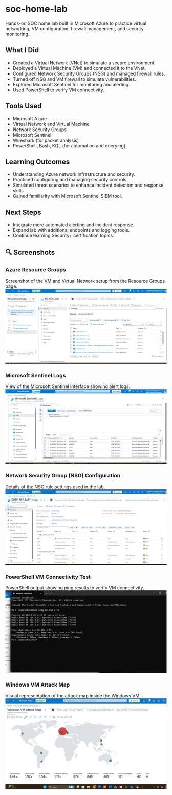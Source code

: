 # soc-home-lab
Hands-on SOC home lab built in Microsoft Azure to practice virtual networking, VM configuration, firewall management, and security monitoring.

## What I Did

- Created a Virtual Network (VNet) to simulate a secure environment.
- Deployed a Virtual Machine (VM) and connected it to the VNet.
- Configured Network Security Groups (NSG) and managed firewall rules.
- Turned off NSG and VM firewall to simulate vulnerabilities.
- Explored Microsoft Sentinel for monitoring and alerting.
- Used PowerShell to verify VM connectivity.


## Tools Used

- Microsoft Azure
- Virtual Network and Virtual Machine
- Network Security Groups
- Microsoft Sentinel
- Wireshark (for packet analysis)
- PowerShell, Bash, KQL (for automation and querying)

## Learning Outcomes

- Understanding Azure network infrastructure and security.
- Practiced configuring and managing security controls.
- Simulated threat scenarios to enhance incident detection and response skills.
- Gained familiarity with Microsoft Sentinel SIEM tool.

## Next Steps

- Integrate more automated alerting and incident response.
- Expand lab with additional endpoints and logging tools.
- Continue learning Security+ certification topics.

## 🔍 Screenshots

### Azure Resource Groups  
Screenshot of the VM and Virtual Network setup from the Resource Groups page.  
![Azure Resource Groups](https://raw.githubusercontent.com/ZaziZulu/soc-home-lab/main/azure_resource_groups.png)

### Microsoft Sentinel Logs  
View of the Microsoft Sentinel interface showing alert logs.  
![Microsoft Sentinel Logs](https://raw.githubusercontent.com/ZaziZulu/soc-home-lab/main/microsoft_sentinel_logs.png)

### Network Security Group (NSG) Configuration  
Details of the NSG rule settings used in the lab.  
![Network Security Group](https://raw.githubusercontent.com/ZaziZulu/soc-home-lab/main/network_security_group.png)

### PowerShell VM Connectivity Test  
PowerShell output showing ping results to verify VM connectivity.  
![PowerShell VM Connectivity Test](https://raw.githubusercontent.com/ZaziZulu/soc-home-lab/main/powershell.png)

### Windows VM Attack Map  
Visual representation of the attack map inside the Windows VM.  
![Windows VM Attack Map](https://raw.githubusercontent.com/ZaziZulu/soc-home-lab/main/windows_vm_attack_map.png)
